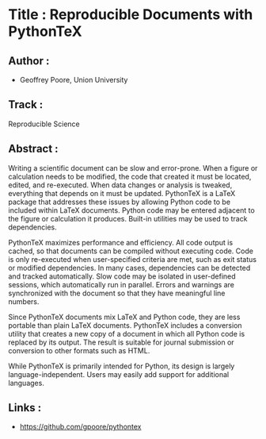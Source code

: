 
Title : Reproducible Documents with PythonTeX
=============================================


Author : 
--------

- Geoffrey Poore, Union University


Track :
-------

Reproducible Science


Abstract : 
----------

Writing a scientific document can be slow and error-prone. When a figure 
or calculation needs to be modified, the code that created it must be 
located, edited, and re-executed. When data changes or analysis is 
tweaked, everything that depends on it must be updated. PythonTeX is a 
LaTeX package that addresses these issues by allowing Python code to be 
included within LaTeX documents. Python code may be entered adjacent to 
the figure or calculation it produces. Built-in utilities may be used to 
track dependencies. 

PythonTeX maximizes performance and efficiency. All code output is 
cached, so that documents can be compiled without executing code. Code 
is only re-executed when user-specified criteria are met, such as exit 
status or modified dependencies. In many cases, dependencies can be 
detected and tracked automatically. Slow code may be isolated in 
user-defined sessions, which automatically run in parallel. Errors and 
warnings are synchronized with the document so that they have meaningful 
line numbers. 

Since PythonTeX documents mix LaTeX and Python code, they are less 
portable than plain LaTeX documents. PythonTeX includes a conversion 
utility that creates a new copy of a document in which all Python code 
is replaced by its output. The result is suitable for journal submission 
or conversion to other formats such as HTML. 

While PythonTeX is primarily intended for Python, its design is largely 
language-independent. Users may easily add support for additional 
languages. 


Links :
-------

- https://github.com/gpoore/pythontex
